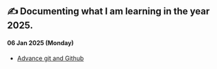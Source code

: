 ## ✍️ Documenting what I am learning in the year 2025.

#### 06 Jan 2025 (Monday)
- [Advance git and Github](https://youtu.be/q8EevlEpQ2A?si=RhrXuvBdcqhw_tkX)
